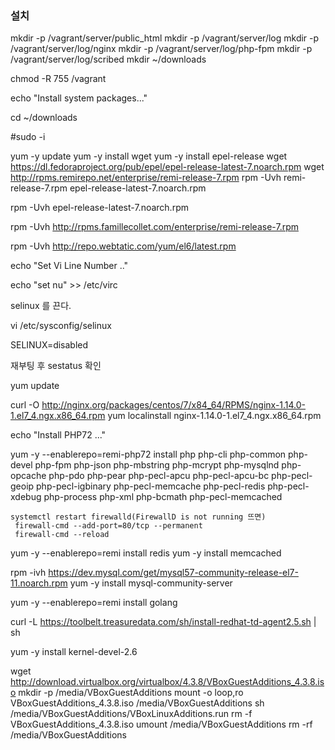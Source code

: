### 설치

mkdir -p /vagrant/server/public_html
mkdir -p /vagrant/server/log
mkdir -p /vagrant/server/log/nginx
mkdir -p /vagrant/server/log/php-fpm
mkdir -p /vagrant/server/log/scribed
mkdir  ~/downloads

chmod -R 755 /vagrant

echo "Install system packages..."





cd ~/downloads

#sudo -i

yum -y update
yum -y install wget
yum -y install epel-release
wget https://dl.fedoraproject.org/pub/epel/epel-release-latest-7.noarch.rpm
wget http://rpms.remirepo.net/enterprise/remi-release-7.rpm
rpm -Uvh remi-release-7.rpm epel-release-latest-7.noarch.rpm

rpm -Uvh epel-release-latest-7.noarch.rpm

rpm -Uvh  http://rpms.famillecollet.com/enterprise/remi-release-7.rpm

rpm -Uvh http://repo.webtatic.com/yum/el6/latest.rpm



echo "Set Vi Line Number .."

echo "set nu" >> /etc/virc



selinux 를 끈다.

vi /etc/sysconfig/selinux

SELINUX=disabled

재부팅 후 sestatus 확인





yum update 

curl -O http://nginx.org/packages/centos/7/x84_64/RPMS/nginx-1.14.0-1.el7_4.ngx.x86_64.rpm
yum localinstall nginx-1.14.0-1.el7_4.ngx.x86_64.rpm





echo "Install PHP72 ..."

yum -y --enablerepo=remi-php72 install php php-cli php-common php-devel php-fpm php-json php-mbstring php-mcrypt php-mysqlnd php-opcache php-pdo php-pear php-pecl-apcu php-pecl-apcu-bc php-pecl-geoip php-pecl-igbinary php-pecl-memcache php-pecl-redis php-pecl-xdebug php-process php-xml php-bcmath php-pecl-memcached



```
systemctl restart firewalld(FirewallD is not running 뜨면) 
 firewall-cmd --add-port=80/tcp --permanent
 firewall-cmd --reload
```







yum -y --enablerepo=remi install redis
yum -y install memcached



rpm -ivh https://dev.mysql.com/get/mysql57-community-release-el7-11.noarch.rpm
yum -y install mysql-community-server





yum -y --enablerepo=remi install golang



curl -L https://toolbelt.treasuredata.com/sh/install-redhat-td-agent2.5.sh | sh



yum -y install kernel-devel-2.6





wget http://download.virtualbox.org/virtualbox/4.3.8/VBoxGuestAdditions_4.3.8.iso
mkdir -p /media/VBoxGuestAdditions
mount -o loop,ro VBoxGuestAdditions_4.3.8.iso /media/VBoxGuestAdditions
sh /media/VBoxGuestAdditions/VBoxLinuxAdditions.run
rm  -f VBoxGuestAdditions_4.3.8.iso
umount /media/VBoxGuestAdditions
rm -rf /media/VBoxGuestAdditions



















